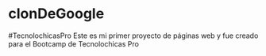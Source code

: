 # clonDeGoogle
#TecnolochicasPro
Este es mi primer proyecto de páginas web y fue creado para el Bootcamp de Tecnolochicas Pro
